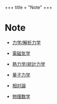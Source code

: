 +++
title = "Note"
+++


# Note

* [力学/解析力学](/AM/)

* [電磁気学](/EM/)

* [熱力学/統計力学](/TDSM/)

* [量子力学](/QM/)

* [相対論](/GR/)

* [物理数学](/MP/)